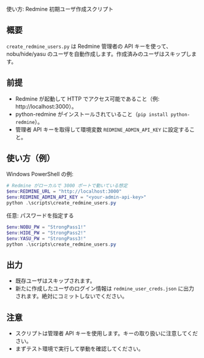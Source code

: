 使い方: Redmine 初期ユーザ作成スクリプト

概要
---
`create_redmine_users.py` は Redmine 管理者の API キーを使って、nobu/hide/yasu のユーザを自動作成します。作成済みのユーザはスキップします。

前提
---
- Redmine が起動して HTTP でアクセス可能であること（例: http://localhost:3000）。
- python-redmine がインストールされていること（`pip install python-redmine`）。
- 管理者 API キーを取得して環境変数 `REDMINE_ADMIN_API_KEY` に設定すること。

使い方（例）
---
Windows PowerShell の例:

```powershell
# Redmine がローカルで 3000 ポートで動いている想定
$env:REDMINE_URL = "http://localhost:3000"
$env:REDMINE_ADMIN_API_KEY = "<your-admin-api-key>"
python .\scripts\create_redmine_users.py
```

任意: パスワードを指定する

```powershell
$env:NOBU_PW = "StrongPass1!"
$env:HIDE_PW = "StrongPass2!"
$env:YASU_PW = "StrongPass3!"
python .\scripts\create_redmine_users.py
```

出力
---
- 既存ユーザはスキップされます。
- 新たに作成したユーザのログイン情報は `redmine_user_creds.json` に出力されます。絶対にコミットしないでください。

注意
---
- スクリプトは管理者 API キーを使用します。キーの取り扱いに注意してください。
- まずテスト環境で実行して挙動を確認してください。
